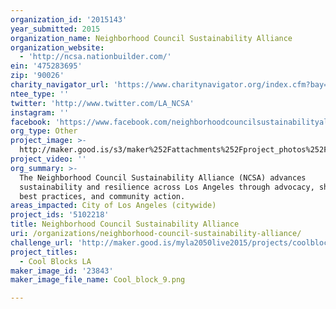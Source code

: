 ```yaml
---
organization_id: '2015143'
year_submitted: 2015
organization_name: Neighborhood Council Sustainability Alliance
organization_website:
  - 'http://ncsa.nationbuilder.com/'
ein: '475283695'
zip: '90026'
charity_navigator_url: 'https://www.charitynavigator.org/index.cfm?bay=search.profile&ein=475283695'
ntee_type: ''
twitter: 'http://www.twitter.com/LA_NCSA'
instagram: ''
facebook: 'https://www.facebook.com/neighborhoodcouncilsustainabilityalliance'
org_type: Other
project_image: >-
  http://maker.good.is/s3/maker%252Fattachments%252Fproject_photos%252Fimages%252F23843%252Fdisplay%252FCool_block_9.png=c570x385
project_video: ''
org_summary: >-
  The Neighborhood Council Sustainability Alliance (NCSA) advances
  sustainability and resilience across Los Angeles through advocacy, sharing of
  best practices, and community action.
areas_impacted: City of Los Angeles (citywide)
project_ids: '5102218'
title: Neighborhood Council Sustainability Alliance
uri: /organizations/neighborhood-council-sustainability-alliance/
challenge_url: 'http://maker.good.is/myla2050live2015/projects/coolblocksla.html'
project_titles:
  - Cool Blocks LA
maker_image_id: '23843'
maker_image_file_name: Cool_block_9.png

---
```

